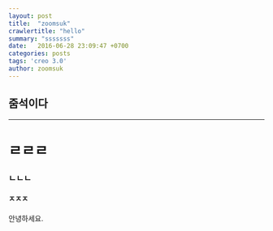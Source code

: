 ```yaml
---
layout: post
title:  "zoomsuk"
crawlertitle: "hello"
summary: "sssssss"
date:   2016-06-28 23:09:47 +0700
categories: posts
tags: 'creo 3.0'
author: zoomsuk
---
```


## 줌석이다 ##
-------
#  ㄹㄹㄹ #

### ㄴㄴㄴ ###

#### ㅈㅈㅈ ####


안녕하세요.
<br>
